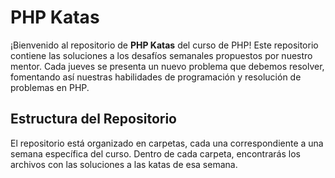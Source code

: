 # PHP Katas

¡Bienvenido al repositorio de **PHP Katas** del curso de PHP! 
Este repositorio contiene las soluciones a los desafíos semanales propuestos por nuestro mentor. 
Cada jueves se presenta un nuevo problema que debemos resolver, fomentando así nuestras habilidades de programación y resolución de problemas en PHP.

## Estructura del Repositorio

El repositorio está organizado en carpetas, cada una correspondiente a una semana específica del curso. 
Dentro de cada carpeta, encontrarás los archivos con las soluciones a las katas de esa semana.

